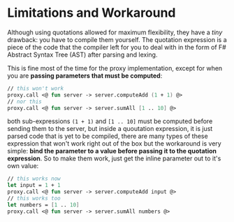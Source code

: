 # Limitations and Workaround

Although using quotations allowed for maximum flexibility, they have a *tiny* drawback: you have to compile them yourself. The quotation expression is a piece of the code that the compiler left for you to deal with in the form of F# Abstract Syntax Tree (AST) after parsing and lexing.

This is fine most of the time for the proxy implementation, except for when you are **passing parameters that must be computed**: 
```fs
// this won't work
proxy.call <@ fun server -> server.computeAdd (1 + 1) @> 
// nor this
proxy.call <@ fun server -> server.sumAll [1 .. 10] @> 
```
both sub-expressions `(1 + 1)` and `[1 .. 10]` must be computed before sending them to the server, but inside a quoutation expression, it is just parsed code that is yet to be compiled, there are many types of these expression that won't work right out of the box but the workaround is very simple: **bind the parameter to a value before passing it to the quotation expression**. So to make them work, just get the inline parameter out to it's own value:
```fs
// this works now
let input = 1 + 1
proxy.call <@ fun server -> server.computeAdd input @> 
// this works too
let numbers = [1 .. 10]
proxy.call <@ fun server -> server.sumAll numbers @> 
```
